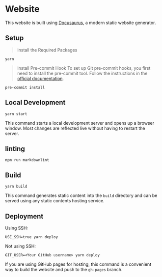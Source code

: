 # Website

This website is built using [Docusaurus](https://docusaurus.io/), a modern
static website generator.

## Setup

> Install the Required Packages

```shell
yarn
```

> Install Pre-commit Hook
> To set up Git pre-commit hooks,
> you first need to install the pre-commit tool.
> Follow the instructions in
> the [official documentation](https://pre-commit.com/).

```shell
pre-commit install
```

## Local Development

```shell
yarn start
```

This command starts a local development server and opens up a browser window.
Most changes are reflected live without having to restart the server.

## linting

```shell
npm run markdownlint
```

## Build

```shell
yarn build
```

This command generates static content into the `build` directory and can be
served using any static contents hosting service.

## Deployment

Using SSH:

```shell
USE_SSH=true yarn deploy
```

Not using SSH:

```shell
GIT_USER=<Your GitHub username> yarn deploy
```

If you are using GitHub pages for hosting, this command is a convenient way to
build the website and push to the `gh-pages` branch.
